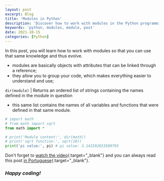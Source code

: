 ```yaml
---
layout: post
excerpt: Blog
title: 'Modules in Python'
description: 'Discover how to work with modules in the Python programming language. Get answers to your questions with the theory and examples presented.'
keywords: 'python, modules, module, post'
date: 2021-10-15
categories: [Python]
---
```


In this post, you will learn how to work with modules so that you can use that same knowledge and thus evolve.

- modules are basically objects with attributes that can be linked through a reference;
- they allow you to group your code, which makes everything easier to understand and use;

`dir(module)` | Returns an ordered list of strings containing the names defined in the module in question

- this same list contains the names of all variables and functions that were defined in that same module.

```python
# import math
# from math import sqrt
from math import *

# print('Module content:', dir(math))
# print('sqrt function:', sqrt(10))
print('pi value:', pi) # pi value: 3.141592653589793
```

Don't forget to [watch the vídeo](https://youtu.be/HuvfFhMmsbI){:target="\_blank"} and you can always read this post [in Portuguese](https://caffeinealgorithm.com/blog/20211015/modulos-em-python/){:target="\_blank"}.

### _Happy coding!_
